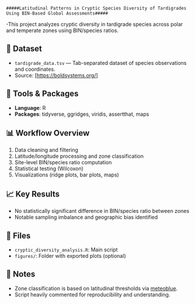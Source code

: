                                                                               #####Latitudinal Patterns in Cryptic Species Diversity of Tardigrades Using BIN-Based Global Assessments#####
-This project analyzes cryptic diversity in tardigrade species across polar and temperate zones using BIN/species ratios.

## 📁 Dataset
- `tardigrade_data.tsv` — Tab-separated dataset of species observations and coordinates.
- Source: [https://boldsystems.org/]

## 🔧 Tools & Packages
- **Language**: R
- **Packages**: tidyverse, ggridges, viridis, assertthat, maps

## 📊 Workflow Overview
1. Data cleaning and filtering
2. Latitude/longitude processing and zone classification
3. Site-level BIN/species ratio computation
4. Statistical testing (Wilcoxon)
5. Visualizations (ridge plots, bar plots, maps)

## 📈 Key Results
- No statistically significant difference in BIN/species ratio between zones
- Notable sampling imbalance and geographic bias identified

## 📂 Files
- `cryptic_diversity_analysis.R`: Main script
- `figures/`: Folder with exported plots (optional)

## 🧠 Notes
- Zone classification is based on latitudinal thresholds via [meteoblue](https://content.meteoblue.com/...).
- Script heavily commented for reproducibility and understanding.

